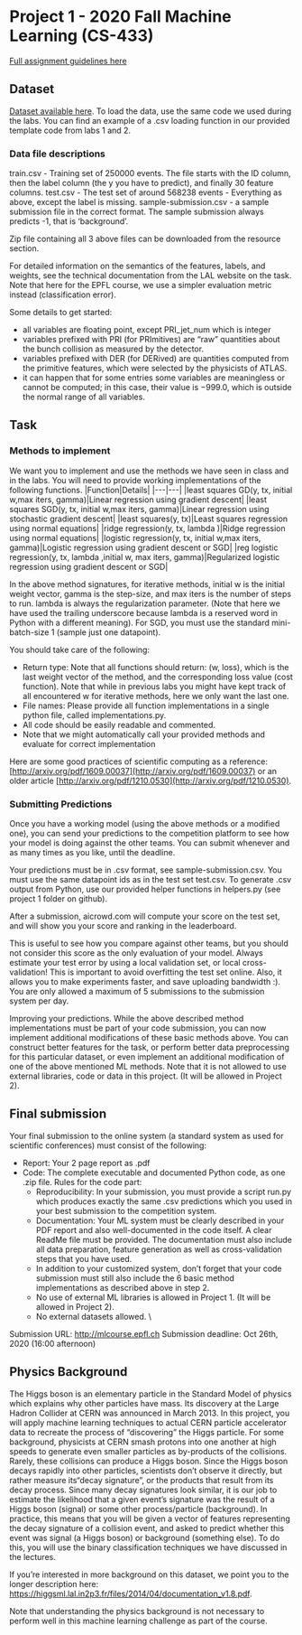 # Project 1 - 2020 Fall Machine Learning (CS-433)

[Full assignment guidelines here](https://github.com/epfml/ML_course/blob/master/projects/project1/project1_description.pdf)

## Dataset
[Dataset available here](https://www.aicrowd.com/challenges/epfl-machine-learning-higgs). To load the data, use the same code we used during the labs. You can find an example of a .csv loading function in our provided template code from labs 1 and 2.

### Data file descriptions
train.csv - Training set of 250000 events. The file starts with the ID column, then the label column (the y you have to predict), and finally 30 feature columns.
test.csv - The test set of around 568238 events - Everything as above, except the label is missing.
sample-submission.csv - a sample submission file in the correct format. The sample submission always predicts -1, that is ‘background’.

Zip file containing all 3 above files can be downloaded from the resource section.

For detailed information on the semantics of the features, labels, and weights, see the technical documentation from the LAL website on the task. Note that here for the EPFL course, we use a simpler evaluation metric instead (classification error).

Some details to get started:

- all variables are floating point, except PRI_jet_num which is integer 
- variables prefixed with PRI (for PRImitives) are “raw” quantities about the bunch collision as measured by the detector.
- variables prefixed with DER (for DERived) are quantities computed from the primitive features, which were selected by the physicists of ATLAS.
- it can happen that for some entries some variables are meaningless or cannot be computed; in this case, their value is −999.0, which is outside the normal range of all variables.

## Task
### Methods to implement
We want you to implement and use the methods we have seen in class and in the labs. You will need to provide working implementations of the following functions.
|Function|Details|
|---|---|
|least squares GD(y, tx, initial w,max iters, gamma)|Linear regression using gradient descent| 
|least squares SGD(y, tx, initial w,max iters, gamma)|Linear regression using stochastic gradient descent| 
|least squares(y, tx)|Least squares regression using normal equations| 
|ridge regression(y, tx, lambda )|Ridge regression using normal equations| 
|logistic regression(y, tx, initial w,max iters, gamma)|Logistic regression using gradient descent or SGD| 
|reg logistic regression(y, tx, lambda ,initial w, max iters, gamma)|Regularized logistic regression using gradient descent or SGD| 

In the above method signatures, for iterative methods, initial w is the initial weight vector, gamma is the step-size, and max iters is the number of steps to run. lambda is always the regularization parameter. (Note that here we have used the trailing underscore because lambda is a reserved word in Python with a different meaning). For SGD, you must use the standard mini-batch-size 1 (sample just one datapoint).

You should take care of the following:

- Return type: Note that all functions should return: (w, loss), which is the last weight vector of the method, and the corresponding loss value (cost function). Note that while in previous labs you might have kept track of all encountered w for iterative methods, here we only want the last one.
- File names: Please provide all function implementations in a single python file, called implementations.py.
- All code should be easily readable and commented.
- Note that we might automatically call your provided methods and evaluate for correct implementation

Here are some good practices of scientific computing as a reference: [http://arxiv.org/pdf/1609.00037](http://arxiv.org/pdf/1609.00037) or
an older article [http://arxiv.org/pdf/1210.0530](http://arxiv.org/pdf/1210.0530).

### Submitting Predictions
Once you have a working model (using the above methods or a modified one), you can send your predictions to the competition platform to see how your model is doing against the other teams. You can submit whenever and as many times as you like, until the deadline.

Your predictions must be in .csv format, see sample-submission.csv. You must use the same datapoint ids as in the test set test.csv. To generate .csv output from Python, use our provided helper functions in helpers.py (see project 1 folder on github).

After a submission, aicrowd.com will compute your score on the test set, and will show you your score and ranking in the leaderboard.

This is useful to see how you compare against other teams, but you should not consider this score as the only
evaluation of your model. Always estimate your test error by using a local validation set, or local cross-validation!
This is important to avoid overfitting the test set online. Also, it allows you to make experiments faster, and save
uploading bandwidth :). You are only allowed a maximum of 5 submissions to the submission system per day.

Improving your predictions. While the above described method implementations must be part of your code submission, you can now implement additional modifications of these basic methods above. You can construct better features for the task, or perform better data preprocessing for this particular dataset, or even implement an additional modification of one of the above mentioned ML methods. Note that it is not allowed to use external libraries, code or data in this project. (It will be allowed in Project 2).

## Final submission
Your final submission to the online system (a standard system as used for scientific conferences) must consist of the following:
* Report: Your 2 page report as .pdf
* Code: The complete executable and documented Python code, as one .zip file. Rules for the code part:
  - Reproducibility: In your submission, you must provide a script run.py which produces exactly the same .csv predictions which you used in your best submission to the competition system.
  - Documentation: Your ML system must be clearly described in your PDF report and also well-documented in the code itself. A clear ReadMe file must be provided. The documentation must also include all data preparation, feature generation as well as cross-validation steps that you have used.
  - In addition to your customized system, don’t forget that your code submission must still also include the 6 basic method implementations as described above in step 2.
  - No use of external ML libraries is allowed in Project 1. (It will be allowed in Project 2).
  - No external datasets allowed. \
  
Submission URL: http://mlcourse.epfl.ch
Submission deadline: Oct 26th, 2020 (16:00 afternoon)

## Physics Background
The Higgs boson is an elementary particle in the Standard Model of physics which explains why other particles
have mass. Its discovery at the Large Hadron Collider at CERN was announced in March 2013. In this project,
you will apply machine learning techniques to actual CERN particle accelerator data to recreate the process of
“discovering” the Higgs particle. For some background, physicists at CERN smash protons into one another at
high speeds to generate even smaller particles as by-products of the collisions. Rarely, these collisions can produce
a Higgs boson. Since the Higgs boson decays rapidly into other particles, scientists don’t observe it directly,
but rather measure its“decay signature”, or the products that result from its decay process. Since many decay
signatures look similar, it is our job to estimate the likelihood that a given event’s signature was the result of a
Higgs boson (signal) or some other process/particle (background). In practice, this means that you will be given
a vector of features representing the decay signature of a collision event, and asked to predict whether this event
was signal (a Higgs boson) or background (something else). To do this, you will use the binary classification
techniques we have discussed in the lectures.

If you’re interested in more background on this dataset, we point you to the longer description here:
https://higgsml.lal.in2p3.fr/files/2014/04/documentation_v1.8.pdf.

Note that understanding the physics background is not necessary to perform well in this machine learning challenge
as part of the course.


